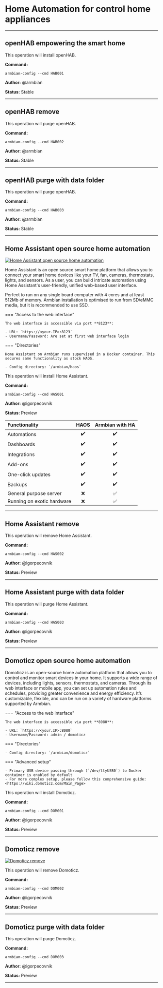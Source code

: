 # Home Automation for control home appliances


***

## openHAB empowering the smart home
This operation will install openHAB.

**Command:** 
~~~
armbian-config --cmd HAB001
~~~

**Author:** @armbian

**Status:** Stable



***

## openHAB remove
This operation will purge openHAB.

**Command:** 
~~~
armbian-config --cmd HAB002
~~~

**Author:** @armbian

**Status:** Stable



***

## openHAB purge with data folder
This operation will purge openHAB.

**Command:** 
~~~
armbian-config --cmd HAB003
~~~

**Author:** @armbian

**Status:** Stable



***

## Home Assistant open source home automation

<!--- section image START from tools/include/images/HAS001.png --->
[![Home Assistant open source home automation](/images/HAS001.png)](#)
<!--- section image STOP from tools/include/images/HAS001.png --->


<!--- header START from tools/include/markdown/HAS001-header.md --->
Home Assistant is an open source smart home platform that allows you to connect your smart home devices like your TV, fan, cameras, thermostats, lights, and sensors. As a user, you can build intricate automation using Home Assistant's user-friendly, unified web-based user interface.

Perfect to run on any single board computer with 4 cores and at least 512Mb of memory. Armbian installation is optimised to run from SD/eMMC media, but it is recommended to use SSD.

=== "Access to the web interface"

    The web interface is accessible via port **8123**:

    - URL: `https://<your.IP>:8123`
    - Username/Password: Are set at first web interface login

=== "Directories"

    Home Assistant on Armbian runs supervised in a Docker container. This secures same functionality as stock HAOS.

    - Config directory: `/armbian/haos`

<!--- header STOP from tools/include/markdown/HAS001-header.md --->

This operation will install Home Assistant.

**Command:** 
~~~
armbian-config --cmd HAS001
~~~

**Author:** @igorpecovnik

**Status:** Preview


<!--- footer START from tools/include/markdown/HAS001-footer.md --->
|Functionality|HAOS|Armbian with HA|
|:--|:--:|:--:|
|Automations|:heavy_check_mark:|:heavy_check_mark:|:heavy_check_mark:|
|Dashboards|:heavy_check_mark:|:heavy_check_mark:|:heavy_check_mark:|
|Integrations|:heavy_check_mark:|:heavy_check_mark:|:heavy_check_mark:|
|Add-ons|:heavy_check_mark:|:heavy_check_mark:|:heavy_check_mark:|
|One-click updates|:heavy_check_mark:|:heavy_check_mark:|:heavy_check_mark:|
|Backups|:heavy_check_mark:|:heavy_check_mark:|:heavy_check_mark:|
|General purpose server|:x:|:white_check_mark:|
|Running on exotic hardware|:x:|:white_check_mark:|
<!--- footer STOP from tools/include/markdown/HAS001-footer.md --->



***

## Home Assistant remove
This operation will remove Home Assistant.

**Command:** 
~~~
armbian-config --cmd HAS002
~~~

**Author:** @igorpecovnik

**Status:** Preview



***

## Home Assistant purge with data folder
This operation will purge Home Assistant.

**Command:** 
~~~
armbian-config --cmd HAS003
~~~

**Author:** @igorpecovnik

**Status:** Preview



***

## Domoticz open source home automation

<!--- header START from tools/include/markdown/DOM001-header.md --->
Domoticz is an open-source home automation platform that allows you to control and monitor smart devices in your home. It supports a wide range of devices, including lights, sensors, thermostats, and cameras. Through its web interface or mobile app, you can set up automation rules and schedules, providing greater convenience and energy efficiency. It’s customizable, flexible, and can be run on a variety of hardware platforms supported by Armbian.

=== "Access to the web interface"

    The web interface is accessible via port **8080**:

    - URL: `https://<your.IP>:8080`
    - Username/Password: admin / domoticz

=== "Directories"

    - Config directory: `/armbian/domoticz`

=== "Advanced setup"

    - Primary USB device passing through (`/dev/ttyUSB0`) to Docker container is enabled by default
    - For more complex setup, please follow this comprehensive guide: <https://wiki.domoticz.com/Main_Page>

<!--- header STOP from tools/include/markdown/DOM001-header.md --->

This operation will install Domoticz.

**Command:** 
~~~
armbian-config --cmd DOM001
~~~

**Author:** @igorpecovnik

**Status:** Preview



***

## Domoticz remove

<!--- section image START from tools/include/images/DOM002.png --->
[![Domoticz remove](/images/DOM002.png)](#)
<!--- section image STOP from tools/include/images/DOM002.png --->

This operation will remove Domoticz.

**Command:** 
~~~
armbian-config --cmd DOM002
~~~

**Author:** @igorpecovnik

**Status:** Preview



***

## Domoticz purge with data folder
This operation will purge Domoticz.

**Command:** 
~~~
armbian-config --cmd DOM003
~~~

**Author:** @igorpecovnik

**Status:** Preview



***

